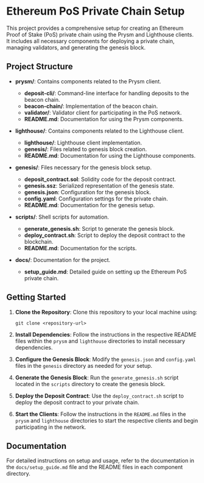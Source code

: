 # Ethereum PoS Private Chain Setup

This project provides a comprehensive setup for creating an Ethereum Proof of Stake (PoS) private chain using the Prysm and Lighthouse clients. It includes all necessary components for deploying a private chain, managing validators, and generating the genesis block.

## Project Structure

- **prysm/**: Contains components related to the Prysm client.
  - **deposit-cli/**: Command-line interface for handling deposits to the beacon chain.
  - **beacon-chain/**: Implementation of the beacon chain.
  - **validator/**: Validator client for participating in the PoS network.
  - **README.md**: Documentation for using the Prysm components.

- **lighthouse/**: Contains components related to the Lighthouse client.
  - **lighthouse/**: Lighthouse client implementation.
  - **genesis/**: Files related to genesis block creation.
  - **README.md**: Documentation for using the Lighthouse components.

- **genesis/**: Files necessary for the genesis block setup.
  - **deposit_contract.sol**: Solidity code for the deposit contract.
  - **genesis.ssz**: Serialized representation of the genesis state.
  - **genesis.json**: Configuration for the genesis block.
  - **config.yaml**: Configuration settings for the private chain.
  - **README.md**: Documentation for the genesis setup.

- **scripts/**: Shell scripts for automation.
  - **generate_genesis.sh**: Script to generate the genesis block.
  - **deploy_contract.sh**: Script to deploy the deposit contract to the blockchain.
  - **README.md**: Documentation for the scripts.

- **docs/**: Documentation for the project.
  - **setup_guide.md**: Detailed guide on setting up the Ethereum PoS private chain.

## Getting Started

1. **Clone the Repository**: 
   Clone this repository to your local machine using:
   ```
   git clone <repository-url>
   ```

2. **Install Dependencies**: 
   Follow the instructions in the respective README files within the `prysm` and `lighthouse` directories to install necessary dependencies.

3. **Configure the Genesis Block**: 
   Modify the `genesis.json` and `config.yaml` files in the `genesis` directory as needed for your setup.

4. **Generate the Genesis Block**: 
   Run the `generate_genesis.sh` script located in the `scripts` directory to create the genesis block.

5. **Deploy the Deposit Contract**: 
   Use the `deploy_contract.sh` script to deploy the deposit contract to your private chain.

6. **Start the Clients**: 
   Follow the instructions in the `README.md` files in the `prysm` and `lighthouse` directories to start the respective clients and begin participating in the network.

## Documentation

For detailed instructions on setup and usage, refer to the documentation in the `docs/setup_guide.md` file and the README files in each component directory.